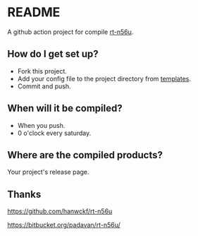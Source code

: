 # README

A github action project for compile [rt-n56u](https://github.com/hanwckf/rt-n56u).

## How do I get set up?
- Fork this project.
- Add your config file to the project directory from [templates](https://github.com/hanwckf/rt-n56u/tree/master/trunk/configs/templates).
- Commit and push.


## When will it be compiled?
- When you push.
- 0 o'clock every saturday.


## Where are the compiled products?
Your project's release page.


## Thanks
https://github.com/hanwckf/rt-n56u

https://bitbucket.org/padavan/rt-n56u/